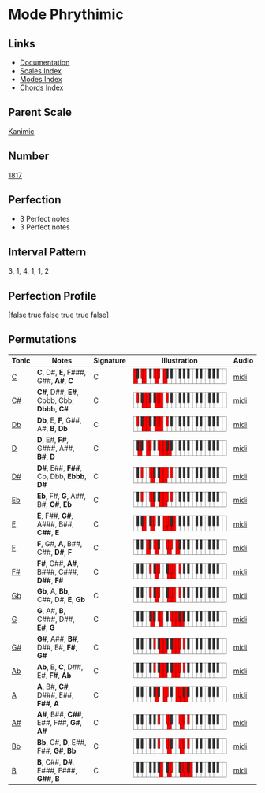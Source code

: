# Mode Phrythimic

## Links

- [Documentation](index.md)
- [Scales Index](Scales.md)
- [Modes Index](Modes.md)
- [Chords Index](Chords.md)

## Parent Scale

[Kanimic](ScaleKanimic.md)

## Number

[1817](https://ianring.com/musictheory/scales/1817)

## Perfection

- 3 Perfect notes
- 3 Perfect notes

## Interval Pattern

3, 1, 4, 1, 1, 2

## Perfection Profile

[false true false true true false]

## Permutations

| Tonic | Notes | Signature | Illustration | Audio |
|-------|-------|-----------|--------------|-------|
| [C](ModeCNaturalPhrythimic.md) | **C**, D#, **E**, F###, G##, **A#**, **C** | C | ![CNaturalPhrythimic](ModeCNaturalPhrythimic.png) | [midi](https://github.com/edipermadi/music/blob/main/docs/ModeCNaturalPhrythimic.mid?raw=true) |
| [C#](ModeCSharpPhrythimic.md) | **C#**, D##, **E#**, Cbbb, Cbb, **Dbbb**, **C#** | C | ![CSharpPhrythimic](ModeCSharpPhrythimic.png) | [midi](https://github.com/edipermadi/music/blob/main/docs/ModeCSharpPhrythimic.mid?raw=true) |
| [Db](ModeDFlatPhrythimic.md) | **Db**, E, **F**, G##, A#, **B**, **Db** | C | ![DFlatPhrythimic](ModeDFlatPhrythimic.png) | [midi](https://github.com/edipermadi/music/blob/main/docs/ModeDFlatPhrythimic.mid?raw=true) |
| [D](ModeDNaturalPhrythimic.md) | **D**, E#, **F#**, G###, A##, **B#**, **D** | C | ![DNaturalPhrythimic](ModeDNaturalPhrythimic.png) | [midi](https://github.com/edipermadi/music/blob/main/docs/ModeDNaturalPhrythimic.mid?raw=true) |
| [D#](ModeDSharpPhrythimic.md) | **D#**, E##, **F##**, Cb, Dbb, **Ebbb**, **D#** | C | ![DSharpPhrythimic](ModeDSharpPhrythimic.png) | [midi](https://github.com/edipermadi/music/blob/main/docs/ModeDSharpPhrythimic.mid?raw=true) |
| [Eb](ModeEFlatPhrythimic.md) | **Eb**, F#, **G**, A##, B#, **C#**, **Eb** | C | ![EFlatPhrythimic](ModeEFlatPhrythimic.png) | [midi](https://github.com/edipermadi/music/blob/main/docs/ModeEFlatPhrythimic.mid?raw=true) |
| [E](ModeENaturalPhrythimic.md) | **E**, F##, **G#**, A###, B##, **C##**, **E** | C | ![ENaturalPhrythimic](ModeENaturalPhrythimic.png) | [midi](https://github.com/edipermadi/music/blob/main/docs/ModeENaturalPhrythimic.mid?raw=true) |
| [F](ModeFNaturalPhrythimic.md) | **F**, G#, **A**, B##, C##, **D#**, **F** | C | ![FNaturalPhrythimic](ModeFNaturalPhrythimic.png) | [midi](https://github.com/edipermadi/music/blob/main/docs/ModeFNaturalPhrythimic.mid?raw=true) |
| [F#](ModeFSharpPhrythimic.md) | **F#**, G##, **A#**, B###, C###, **D##**, **F#** | C | ![FSharpPhrythimic](ModeFSharpPhrythimic.png) | [midi](https://github.com/edipermadi/music/blob/main/docs/ModeFSharpPhrythimic.mid?raw=true) |
| [Gb](ModeGFlatPhrythimic.md) | **Gb**, A, **Bb**, C##, D#, **E**, **Gb** | C | ![GFlatPhrythimic](ModeGFlatPhrythimic.png) | [midi](https://github.com/edipermadi/music/blob/main/docs/ModeGFlatPhrythimic.mid?raw=true) |
| [G](ModeGNaturalPhrythimic.md) | **G**, A#, **B**, C###, D##, **E#**, **G** | C | ![GNaturalPhrythimic](ModeGNaturalPhrythimic.png) | [midi](https://github.com/edipermadi/music/blob/main/docs/ModeGNaturalPhrythimic.mid?raw=true) |
| [G#](ModeGSharpPhrythimic.md) | **G#**, A##, **B#**, D##, E#, **F#**, **G#** | C | ![GSharpPhrythimic](ModeGSharpPhrythimic.png) | [midi](https://github.com/edipermadi/music/blob/main/docs/ModeGSharpPhrythimic.mid?raw=true) |
| [Ab](ModeAFlatPhrythimic.md) | **Ab**, B, **C**, D##, E#, **F#**, **Ab** | C | ![AFlatPhrythimic](ModeAFlatPhrythimic.png) | [midi](https://github.com/edipermadi/music/blob/main/docs/ModeAFlatPhrythimic.mid?raw=true) |
| [A](ModeANaturalPhrythimic.md) | **A**, B#, **C#**, D###, E##, **F##**, **A** | C | ![ANaturalPhrythimic](ModeANaturalPhrythimic.png) | [midi](https://github.com/edipermadi/music/blob/main/docs/ModeANaturalPhrythimic.mid?raw=true) |
| [A#](ModeASharpPhrythimic.md) | **A#**, B##, **C##**, E##, F##, **G#**, **A#** | C | ![ASharpPhrythimic](ModeASharpPhrythimic.png) | [midi](https://github.com/edipermadi/music/blob/main/docs/ModeASharpPhrythimic.mid?raw=true) |
| [Bb](ModeBFlatPhrythimic.md) | **Bb**, C#, **D**, E##, F##, **G#**, **Bb** | C | ![BFlatPhrythimic](ModeBFlatPhrythimic.png) | [midi](https://github.com/edipermadi/music/blob/main/docs/ModeBFlatPhrythimic.mid?raw=true) |
| [B](ModeBNaturalPhrythimic.md) | **B**, C##, **D#**, E###, F###, **G##**, **B** | C | ![BNaturalPhrythimic](ModeBNaturalPhrythimic.png) | [midi](https://github.com/edipermadi/music/blob/main/docs/ModeBNaturalPhrythimic.mid?raw=true) |
